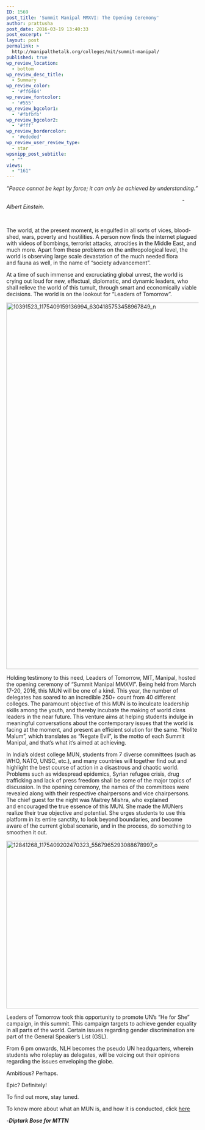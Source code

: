 ```yaml
---
ID: 1569
post_title: 'Summit Manipal MMXVI: The Opening Ceremony'
author: prattusha
post_date: 2016-03-19 13:40:33
post_excerpt: ""
layout: post
permalink: >
  http://manipalthetalk.org/colleges/mit/summit-manipal/
published: true
wp_review_location:
  - bottom
wp_review_desc_title:
  - Summary
wp_review_color:
  - '#ff6464'
wp_review_fontcolor:
  - '#555'
wp_review_bgcolor1:
  - '#fbfbfb'
wp_review_bgcolor2:
  - '#fff'
wp_review_bordercolor:
  - '#ededed'
wp_review_user_review_type:
  - star
wpsnipp_post_subtitle:
  - ""
views:
  - "161"
---
```

<em>“Peace cannot be kept by force; it can only be achieved by understanding.”</em>

<em>                                                                                                                     -Albert Einstein.</em>

&nbsp;

The world, at the present moment, is engulfed in all sorts of vices, blood-shed, wars, poverty and hostilities. A person now finds the internet plagued with videos of bombings, terrorist attacks, atrocities in the Middle East, and much more. Apart from these problems on the anthropological level, the world is observing large scale devastation of the much needed flora and fauna as well, in the name of “society advancement”.

At a time of such immense and excruciating global unrest, the world is crying out loud for new, effectual, diplomatic, and dynamic leaders, who shall relieve the world of this tumult, through smart and economically viable decisions. The world is on the lookout for “Leaders of Tomorrow”.

<a href="http://manipalthetalk.net/wp-content/uploads/2016/03/10391523_1175409159136994_6304185753458967849_n.jpg" rel="attachment wp-att-1574"><img class="alignnone size-full wp-image-1574" src="http://manipalthetalk.net/wp-content/uploads/2016/03/10391523_1175409159136994_6304185753458967849_n.jpg" alt="10391523_1175409159136994_6304185753458967849_n" width="640" height="960" /></a>

Holding testimony to this need, Leaders of Tomorrow, MIT, Manipal, hosted the opening ceremony of “Summit Manipal MMXVI”. Being held from March 17-20, 2016, this MUN will be one of a kind. This year, the number of delegates has soared to an incredible 250+ count from 40 different colleges. The paramount objective of this MUN is to inculcate leadership skills among the youth, and thereby incubate the making of world class leaders in the near future. This venture aims at helping students indulge in meaningful conversations about the contemporary issues that the world is facing at the moment, and present an efficient solution for the same. “Nolite Malum”, which translates as “Negate Evil”, is the motto of each Summit Manipal, and that’s what it’s aimed at achieving.

In India’s oldest college MUN, students from 7 diverse committees (such as WHO, NATO, UNSC, etc.), and many countries will together find out and highlight the best course of action in a disastrous and chaotic world. Problems such as widespread epidemics, Syrian refugee crisis, drug trafficking and lack of press freedom shall be some of the major topics of discussion. In the opening ceremony, the names of the committees were revealed along with their respective chairpersons and vice chairpersons. The chief guest for the night was Maitrey Mishra, who explained and encouraged the true essence of this MUN. She made the MUNers realize their true objective and potential. She urges students to use this platform in its entire sanctity, to look beyond boundaries, and become aware of the current global scenario, and in the process, do something to smoothen it out.

<a href="http://manipalthetalk.net/wp-content/uploads/2016/03/12841268_1175409202470323_5567965293088678997_o.jpg" rel="attachment wp-att-1576"><img class="alignnone size-large wp-image-1576" src="http://manipalthetalk.net/wp-content/uploads/2016/03/12841268_1175409202470323_5567965293088678997_o-1024x683.jpg" alt="12841268_1175409202470323_5567965293088678997_o" width="658" height="439" /></a>

Leaders of Tomorrow took this opportunity to promote UN’s “He for She” campaign, in this summit. This campaign targets to achieve gender equality in all parts of the world. Certain issues regarding gender discrimination are part of the General Speaker’s List (GSL).

From 6 pm onwards, NLH becomes the pseudo UN headquarters, wherein students who roleplay as delegates, will be voicing out their opinions regarding the issues enveloping the globe.

Ambitious? Perhaps.

Epic? Definitely!

To find out more, stay tuned.

To know more about what an MUN is, and how it is conducted, click <a href="http://manipalthetalk.net/colleges/mit/summit-manipal-mmxvi-the-workshop/" target="_blank">here</a>

-<em><strong>Diptark Bose for MTTN</strong></em>